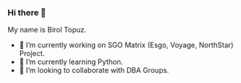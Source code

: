### Hi there 👋
My name is Birol Topuz.

- 🔭 I’m currently working on SGO Matrix (Esgo, Voyage, NorthStar) Project.
- 🌱 I’m currently learning Python.
- 👯 I’m looking to collaborate with DBA Groups.

<!--
**biroltopuz/biroltopuz** is a ✨ _special_ ✨ repository because its `README.md` (this file) appears on your GitHub profile.

Here are some ideas to get you started:

- 🔭 I’m currently working on SGO Matrix (Esgo, Voyage, NorthStar) Project.
- 🌱 I’m currently learning Python
- 👯 I’m looking to collaborate on ...
- 🤔 I’m looking for help with ...
- 💬 Ask me about ...
- 📫 How to reach me: ...
- 😄 Pronouns: ...
- ⚡ Fun fact: ...
-->

